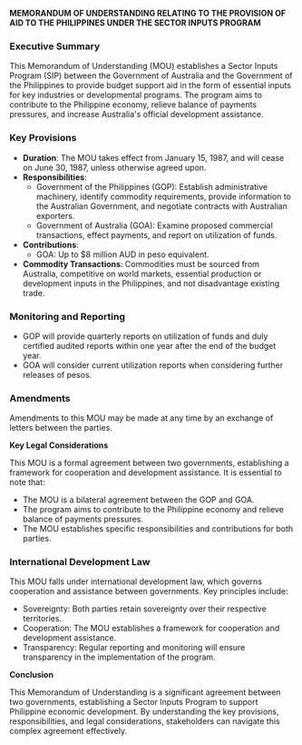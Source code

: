 **MEMORANDUM OF UNDERSTANDING RELATING TO THE PROVISION OF AID TO THE PHILIPPINES UNDER THE SECTOR INPUTS PROGRAM**

### Executive Summary

This Memorandum of Understanding (MOU) establishes a Sector Inputs Program (SIP) between the Government of Australia and the Government of the Philippines to provide budget support aid in the form of essential inputs for key industries or developmental programs. The program aims to contribute to the Philippine economy, relieve balance of payments pressures, and increase Australia's official development assistance.

### Key Provisions

*   **Duration**: The MOU takes effect from January 15, 1987, and will cease on June 30, 1987, unless otherwise agreed upon.
*   **Responsibilities**:
    *   Government of the Philippines (GOP): Establish administrative machinery, identify commodity requirements, provide information to the Australian Government, and negotiate contracts with Australian exporters.
    *   Government of Australia (GOA): Examine proposed commercial transactions, effect payments, and report on utilization of funds.
*   **Contributions**:
    *   GOA: Up to $8 million AUD in peso equivalent.
*   **Commodity Transactions**: Commodities must be sourced from Australia, competitive on world markets, essential production or development inputs in the Philippines, and not disadvantage existing trade.

### Monitoring and Reporting

*   GOP will provide quarterly reports on utilization of funds and duly certified audited reports within one year after the end of the budget year.
*   GOA will consider current utilization reports when considering further releases of pesos.

### Amendments

Amendments to this MOU may be made at any time by an exchange of letters between the parties.

**Key Legal Considerations**

This MOU is a formal agreement between two governments, establishing a framework for cooperation and development assistance. It is essential to note that:

*   The MOU is a bilateral agreement between the GOP and GOA.
*   The program aims to contribute to the Philippine economy and relieve balance of payments pressures.
*   The MOU establishes specific responsibilities and contributions for both parties.

### International Development Law

This MOU falls under international development law, which governs cooperation and assistance between governments. Key principles include:

*   Sovereignty: Both parties retain sovereignty over their respective territories.
*   Cooperation: The MOU establishes a framework for cooperation and development assistance.
*   Transparency: Regular reporting and monitoring will ensure transparency in the implementation of the program.

**Conclusion**

This Memorandum of Understanding is a significant agreement between two governments, establishing a Sector Inputs Program to support Philippine economic development. By understanding the key provisions, responsibilities, and legal considerations, stakeholders can navigate this complex agreement effectively.